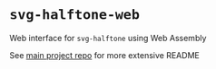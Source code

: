 # `svg-halftone-web`

Web interface for `svg-halftone` using Web Assembly

See [main project repo](https://github.com/evestera/svg-halftone) for more extensive README
